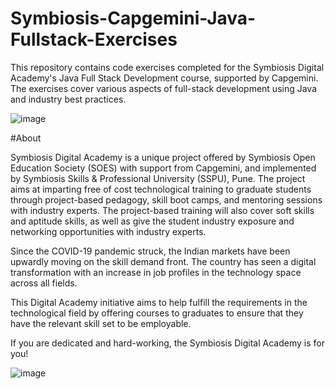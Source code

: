 # Symbiosis-Capgemini-Java-Fullstack-Exercises
This repository contains code exercises completed for the Symbiosis Digital Academy's Java Full Stack Development course,  supported by Capgemini. The exercises cover various aspects of full-stack development using Java and industry best practices.

![image](https://github.com/sumedhahire/Symbiosis-Capgemini-Java-Fullstack-Exercises/assets/94281812/17fa58bd-9367-4441-b439-7a4611b0f674)

#About

Symbiosis Digital Academy is a unique project offered by Symbiosis Open Education Society (SOES) with support from Capgemini, and implemented by Symbiosis Skills & Professional University (SSPU), Pune. The project aims at imparting free of cost technological training to graduate students through project-based pedagogy, skill boot camps, and mentoring sessions with industry experts. The project-based training will also cover soft skills and aptitude skills, as well as give the student industry exposure and networking opportunities with industry experts.

Since the COVID-19 pandemic struck, the Indian markets have been upwardly moving on the skill demand front. The country has seen a digital transformation with an increase in job profiles in the technology space across all fields.

This Digital Academy initiative aims to help fulfill the requirements in the technological field by offering courses to graduates to ensure that they have the relevant skill set to be employable.

If you are dedicated and hard-working, the Symbiosis Digital Academy is for you!


![image](https://github.com/sumedhahire/Symbiosis-Capgemini-Java-Fullstack-Exercises/assets/94281812/966c78a5-acb2-4378-bd0e-1bcf9851cb15)


